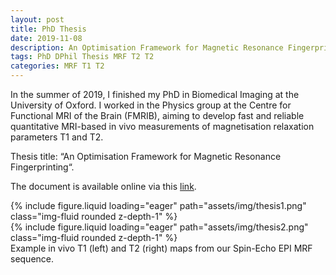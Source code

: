 ```yaml
---
layout: post
title: PhD Thesis
date: 2019-11-08
description: An Optimisation Framework for Magnetic Resonance Fingerprinting.
tags: PhD DPhil Thesis MRF T2 T2
categories: MRF T1 T2
---
```


In the summer of 2019, I finished my PhD in Biomedical Imaging at the University of Oxford.  I worked in the Physics group at the Centre for Functional MRI of the Brain (FMRIB), aiming to develop fast and reliable quantitative MRI-based in vivo measurements of magnetisation relaxation parameters T1 and T2.

Thesis title: “An Optimisation Framework for Magnetic Resonance Fingerprinting“.

The document is available online via this [link](https://ora.ox.ac.uk/objects/uuid:14c92874-7b00-4f79-abce-87b05f9cb4d4).

<div class="row mt-3">
    <div class="col-sm mt-3 mt-md-0">
        {% include figure.liquid loading="eager" path="assets/img/thesis1.png" class="img-fluid rounded z-depth-1" %}
    </div>
    <div class="col-sm mt-3 mt-md-0">
        {% include figure.liquid loading="eager" path="assets/img/thesis2.png" class="img-fluid rounded z-depth-1" %}
    </div>
</div>
<div class="caption">
    Example in vivo T1 (left) and T2 (right) maps from our Spin-Echo EPI MRF sequence.
</div>
